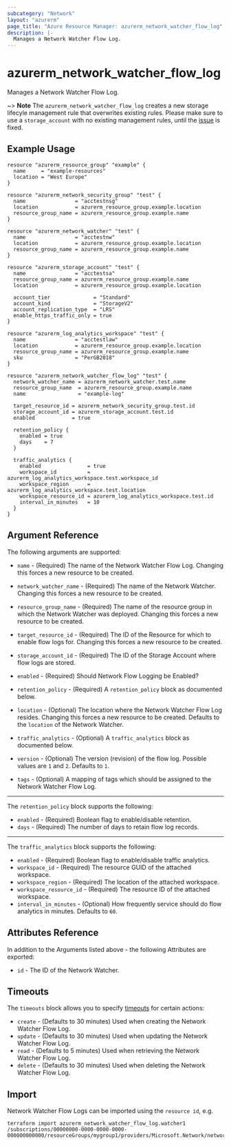 ```yaml
---
subcategory: "Network"
layout: "azurerm"
page_title: "Azure Resource Manager: azurerm_network_watcher_flow_log"
description: |-
  Manages a Network Watcher Flow Log.
---
```


# azurerm_network_watcher_flow_log

Manages a Network Watcher Flow Log.

~> **Note** The `azurerm_network_watcher_flow_log` creates a new storage lifecyle management rule that overwrites existing rules. Please make sure to use a `storage_account` with no existing management rules, until the [issue](https://github.com/aoshfan/terraform-provider-customazurerm/issues/6935) is fixed.

## Example Usage

```hcl
resource "azurerm_resource_group" "example" {
  name     = "example-resources"
  location = "West Europe"
}

resource "azurerm_network_security_group" "test" {
  name                = "acctestnsg"
  location            = azurerm_resource_group.example.location
  resource_group_name = azurerm_resource_group.example.name
}

resource "azurerm_network_watcher" "test" {
  name                = "acctestnw"
  location            = azurerm_resource_group.example.location
  resource_group_name = azurerm_resource_group.example.name
}

resource "azurerm_storage_account" "test" {
  name                = "acctestsa"
  resource_group_name = azurerm_resource_group.example.name
  location            = azurerm_resource_group.example.location

  account_tier              = "Standard"
  account_kind              = "StorageV2"
  account_replication_type  = "LRS"
  enable_https_traffic_only = true
}

resource "azurerm_log_analytics_workspace" "test" {
  name                = "acctestlaw"
  location            = azurerm_resource_group.example.location
  resource_group_name = azurerm_resource_group.example.name
  sku                 = "PerGB2018"
}

resource "azurerm_network_watcher_flow_log" "test" {
  network_watcher_name = azurerm_network_watcher.test.name
  resource_group_name  = azurerm_resource_group.example.name
  name                 = "example-log"

  target_resource_id = azurerm_network_security_group.test.id
  storage_account_id = azurerm_storage_account.test.id
  enabled            = true

  retention_policy {
    enabled = true
    days    = 7
  }

  traffic_analytics {
    enabled               = true
    workspace_id          = azurerm_log_analytics_workspace.test.workspace_id
    workspace_region      = azurerm_log_analytics_workspace.test.location
    workspace_resource_id = azurerm_log_analytics_workspace.test.id
    interval_in_minutes   = 10
  }
}
```

## Argument Reference

The following arguments are supported:

- `name` - (Required) The name of the Network Watcher Flow Log. Changing this forces a new resource to be created.

- `network_watcher_name` - (Required) The name of the Network Watcher. Changing this forces a new resource to be created.

- `resource_group_name` - (Required) The name of the resource group in which the Network Watcher was deployed. Changing this forces a new resource to be created.

- `target_resource_id` - (Required) The ID of the Resource for which to enable flow logs for. Changing this forces a new resource to be created.

- `storage_account_id` - (Required) The ID of the Storage Account where flow logs are stored.

- `enabled` - (Required) Should Network Flow Logging be Enabled?

- `retention_policy` - (Required) A `retention_policy` block as documented below.

- `location` - (Optional) The location where the Network Watcher Flow Log resides. Changing this forces a new resource to be created. Defaults to the `location` of the Network Watcher.

- `traffic_analytics` - (Optional) A `traffic_analytics` block as documented below.

- `version` - (Optional) The version (revision) of the flow log. Possible values are `1` and `2`. Defaults to `1`.

- `tags` - (Optional) A mapping of tags which should be assigned to the Network Watcher Flow Log.

---

The `retention_policy` block supports the following:

- `enabled` - (Required) Boolean flag to enable/disable retention.
- `days` - (Required) The number of days to retain flow log records.

---

The `traffic_analytics` block supports the following:

- `enabled` - (Required) Boolean flag to enable/disable traffic analytics.
- `workspace_id` - (Required) The resource GUID of the attached workspace.
- `workspace_region` - (Required) The location of the attached workspace.
- `workspace_resource_id` - (Required) The resource ID of the attached workspace.
- `interval_in_minutes` - (Optional) How frequently service should do flow analytics in minutes. Defaults to `60`.

## Attributes Reference

In addition to the Arguments listed above - the following Attributes are exported:

- `id` - The ID of the Network Watcher.

## Timeouts

The `timeouts` block allows you to specify [timeouts](https://www.terraform.io/language/resources/syntax#operation-timeouts) for certain actions:

- `create` - (Defaults to 30 minutes) Used when creating the Network Watcher Flow Log.
- `update` - (Defaults to 30 minutes) Used when updating the Network Watcher Flow Log.
- `read` - (Defaults to 5 minutes) Used when retrieving the Network Watcher Flow Log.
- `delete` - (Defaults to 30 minutes) Used when deleting the Network Watcher Flow Log.

## Import

Network Watcher Flow Logs can be imported using the `resource id`, e.g.

```shell
terraform import azurerm_network_watcher_flow_log.watcher1 /subscriptions/00000000-0000-0000-0000-000000000000/resourceGroups/mygroup1/providers/Microsoft.Network/networkWatchers/watcher1/flowLogs/log1
```
